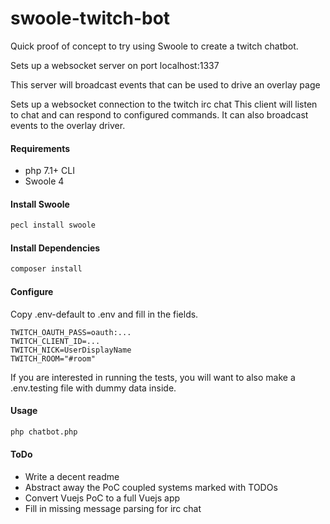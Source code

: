 # swoole-twitch-bot

Quick proof of concept to try using Swoole to create a twitch chatbot.

Sets up a websocket server on port localhost:1337

This server will broadcast events that can be used to drive an overlay page  

Sets up a websocket connection to the twitch irc chat
This client will listen to chat and can respond to configured commands.
It can also broadcast events to the overlay driver. 

#### Requirements

* php 7.1+ CLI 
* Swoole 4

#### Install Swoole
```bash
pecl install swoole
```
#### Install Dependencies
```bash
composer install
```
#### Configure
Copy .env-default to .env and fill in the fields.  
```
TWITCH_OAUTH_PASS=oauth:...
TWITCH_CLIENT_ID=...
TWITCH_NICK=UserDisplayName
TWITCH_ROOM="#room"
```
If you are interested in running the tests, you will want to also make a .env.testing file with dummy data inside.

#### Usage
```bash
php chatbot.php
```

#### ToDo 
* Write a decent readme
* Abstract away the PoC coupled systems marked with TODOs
* Convert Vuejs PoC to a full Vuejs app
* Fill in missing message parsing for irc chat
 
